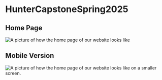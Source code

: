 # HunterCapstoneSpring2025

## Home Page
![A picture of how the home page of our website looks like](home.gif)

<!-- ## Login Page
![A picture of how the home page of our website looks like](login.png) -->

## Mobile Version
![A picture of how the home page of our website looks like on a smaller screen.](mobile.gif)
